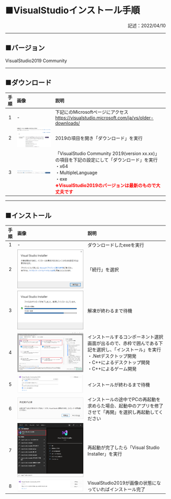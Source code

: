 # ■VisualStudioインストール手順
<div style="text-align: right;">記述：2022/04/10</div>

---
## ■バージョン
VisualStudio2019 Community

---
## ■ダウンロード
|手順|画像|説明|
|:--:|:--|:--|
|1|-|下記にのMicrosoftページにアクセス<br>https://visualstudio.microsoft.com/ja/vs/older-downloads/|
|2|![](.\Image\VisualStudio_download_00.png)|2019の項目を開き「ダウンロード」を実行|
|3|![](.\Image\VisualStudio_download_01.png)|「VisualStudio Community 2019(version xx.xx)」の項目を下記の設定にして「ダウンロード」を実行<br>・x64<br>・MultipleLanguage<br>・exe<br>**<font color=red>※VisualStudio2019のバージョンは最新のもので大丈夫です</font>**|

---
## ■インストール
|手順|画像|説明|
|:--:|:--|:--|
|1|-|ダウンロードしたexeを実行|
|2|![](.\Image\VisualStudio_Install_00.png)|「続行」を選択|
|3|![](.\Image\VisualStudio_Install_01.png)|解凍が終わるまで待機|
|4|![](.\Image\VisualStudio_Install_02.png)|インストールするコンポーネント選択画面が出るので、赤枠で囲んである下記を選択し、「インストール」を実行<br>・.Netデスクトップ開発<br>・C++によるデスクトップ開発<br>・C++によるゲーム開発|
|5|![](.\Image\VisualStudio_Install_03.png)|インストールが終わるまで待機|
|6|![](.\Image\VisualStudio_Install_04.png)|インストールの途中でPCの再起動を求めらた場合、起動中のアプリを修了させて「再開」を選択し再起動してください|
|7|![](.\Image\VisualStudio_Install_05.png)|再起動が完了したら「Visual Studio Installer」を実行|
|8|![](.\Image\VisualStudio_Install_06.png)|VisualStudio2019が画像の状態になっていればインストール完了|